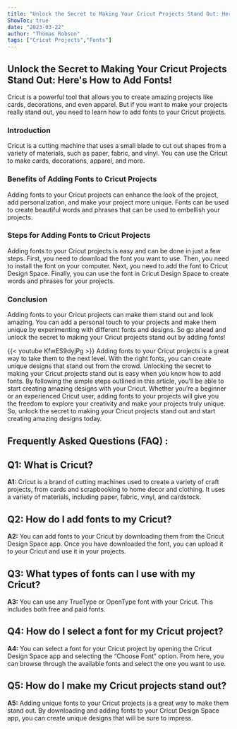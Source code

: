 ```yaml
---
title: "Unlock the Secret to Making Your Cricut Projects Stand Out: Here's How to Add Fonts!"
ShowToc: true 
date: "2023-03-22"
author: "Thomas Robson" 
tags: ["Cricut Projects","Fonts"]
---
```

## Unlock the Secret to Making Your Cricut Projects Stand Out: Here's How to Add Fonts!

Cricut is a powerful tool that allows you to create amazing projects like cards, decorations, and even apparel. But if you want to make your projects really stand out, you need to learn how to add fonts to your Cricut projects.

### Introduction 

Cricut is a cutting machine that uses a small blade to cut out shapes from a variety of materials, such as paper, fabric, and vinyl. You can use the Cricut to make cards, decorations, apparel, and more. 

### Benefits of Adding Fonts to Cricut Projects 

Adding fonts to your Cricut projects can enhance the look of the project, add personalization, and make your project more unique. Fonts can be used to create beautiful words and phrases that can be used to embellish your projects. 

### Steps for Adding Fonts to Cricut Projects 

Adding fonts to your Cricut projects is easy and can be done in just a few steps. First, you need to download the font you want to use. Then, you need to install the font on your computer. Next, you need to add the font to Cricut Design Space. Finally, you can use the font in Cricut Design Space to create words and phrases for your projects. 

### Conclusion 

Adding fonts to your Cricut projects can make them stand out and look amazing. You can add a personal touch to your projects and make them unique by experimenting with different fonts and designs. So go ahead and unlock the secret to making your Cricut projects stand out by adding fonts!

{{< youtube KfwES9dyjPg >}} 
Adding fonts to your Cricut projects is a great way to take them to the next level. With the right fonts, you can create unique designs that stand out from the crowd. Unlocking the secret to making your Cricut projects stand out is easy when you know how to add fonts. By following the simple steps outlined in this article, you’ll be able to start creating amazing designs with your Cricut. Whether you’re a beginner or an experienced Cricut user, adding fonts to your projects will give you the freedom to explore your creativity and make your projects truly unique. So, unlock the secret to making your Cricut projects stand out and start creating amazing designs today.

## Frequently Asked Questions (FAQ) :
## Q1: What is Cricut?

**A1:** Cricut is a brand of cutting machines used to create a variety of craft projects, from cards and scrapbooking to home decor and clothing. It uses a variety of materials, including paper, fabric, vinyl, and cardstock.

## Q2: How do I add fonts to my Cricut?

**A2:** You can add fonts to your Cricut by downloading them from the Cricut Design Space app. Once you have downloaded the font, you can upload it to your Cricut and use it in your projects.

## Q3: What types of fonts can I use with my Cricut?

**A3:** You can use any TrueType or OpenType font with your Cricut. This includes both free and paid fonts.

## Q4: How do I select a font for my Cricut project?

**A4:** You can select a font for your Cricut project by opening the Cricut Design Space app and selecting the “Choose Font” option. From here, you can browse through the available fonts and select the one you want to use.

## Q5: How do I make my Cricut projects stand out?

**A5:** Adding unique fonts to your Cricut projects is a great way to make them stand out. By downloading and adding fonts to your Cricut Design Space app, you can create unique designs that will be sure to impress.






